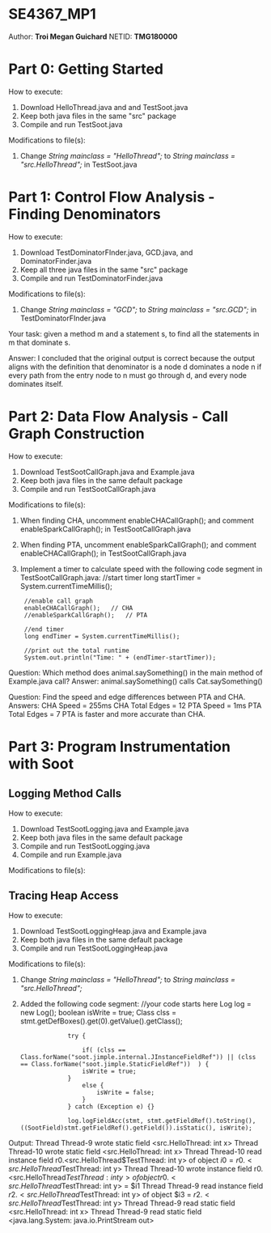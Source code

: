 # SE4367_MP1
Author: **Troi Megan Guichard**
NETID: **TMG180000**

# Part 0: Getting Started
How to execute:
1. Download HelloThread.java and and TestSoot.java
2. Keep both java files in the same "src" package
3. Compile and run TestSoot.java

Modifications to file(s):
1. Change *String mainclass = "HelloThread";* to *String mainclass = "src.HelloThread";* in TestSoot.java

# Part 1: Control Flow Analysis - Finding Denominators
How to execute:
1. Download TestDominatorFInder.java, GCD.java, and DominatorFinder.java
2. Keep all three java files in the same "src" package
3. Compile and run TestDominatorFinder.java

Modifications to file(s):
1. Change *String mainclass = "GCD";* to *String mainclass = "src.GCD";* in TestDominatorFInder.java

Your task: given a method m and a statement s, to find all the statements in m that dominate s.

Answer: I concluded that the original output is correct because the output aligns with the definition that denominator is a node d dominates a node n if every path from the entry node to n must go through d, and every node dominates itself.

# Part 2: Data Flow Analysis - Call Graph Construction
How to execute:
1. Download TestSootCallGraph.java and Example.java 
2. Keep both java files in the same default package
3. Compile and run TestSootCallGraph.java

Modifications to file(s):
1. When finding CHA, uncomment enableCHACallGraph(); and comment enableSparkCallGraph(); in TestSootCallGraph.java
2. When finding PTA, uncomment enableSparkCallGraph(); and comment enableCHACallGraph(); in TestSootCallGraph.java
3. Implement a timer to calculate speed with the following code segment in TestSootCallGraph.java:
      //start timer 
	    long startTimer = System.currentTimeMillis();
	    
	    //enable call graph
	    enableCHACallGraph();	// CHA
	    //enableSparkCallGraph();	// PTA 
	    
	    //end timer
	    long endTimer = System.currentTimeMillis();
	    
	    //print out the total runtime
	    System.out.println("Time: " + (endTimer-startTimer));
	    
Question: Which method does animal.saySomething() in the main method of Example.java call?
Answer: animal.saySomething() calls Cat.saySomething()

Question: Find the speed and edge differences between PTA and CHA.
Answers:
CHA Speed = 255ms
CHA Total Edges = 12
PTA Speed = 1ms
PTA Total Edges = 7
PTA is faster and more accurate than CHA.

# Part 3: Program Instrumentation with Soot
## Logging Method Calls
How to execute:
1. Download TestSootLogging.java and Example.java
2. Keep both java files in the same default package
3. Compile and run TestSootLogging.java
4. Compile and run Example.java

Modifications to file(s):

## Tracing Heap Access
How to execute:
1. Download TestSootLoggingHeap.java and Example.java
2. Keep both java files in the same default package
3. Compile and run TestSootLoggingHeap.java

Modifications to file(s):
1. Change *String mainclass = "HelloThread";* to *String mainclass = "src.HelloThread";*
2. Added the following code segment:
//your code starts here
		            Log log = new Log();
		            boolean isWrite = true;
		    		Class clss = stmt.getDefBoxes().get(0).getValue().getClass();        

		            try {
		            	
		            	if( (clss == Class.forName("soot.jimple.internal.JInstanceFieldRef")) || (clss == Class.forName("soot.jimple.StaticFieldRef"))  ) {
		            	isWrite = true;
		            } 
		            	else { 
		            		isWrite = false; 
		            	}
		            } catch (Exception e) {}
		            
		            log.logFieldAcc(stmt, stmt.getFieldRef().toString(), ((SootField)stmt.getFieldRef().getField()).isStatic(), isWrite);

Output:
Thread Thread-9 wrote static field <src.HelloThread: int x>
Thread Thread-10 wrote static field <src.HelloThread: int x>
Thread Thread-10 read instance field r0.<src.HelloThread$TestThread: int y> of object $i0 = r0.<src.HelloThread$TestThread: int y>
Thread Thread-10 wrote instance field r0.<src.HelloThread$TestThread: int y> of object r0.<src.HelloThread$TestThread: int y> = $i1
Thread Thread-9 read instance field $r2.<src.HelloThread$TestThread: int y> of object $i3 = $r2.<src.HelloThread$TestThread: int y>
Thread Thread-9 read static field <src.HelloThread: int x>
Thread Thread-9 read static field <java.lang.System: java.io.PrintStream out>

